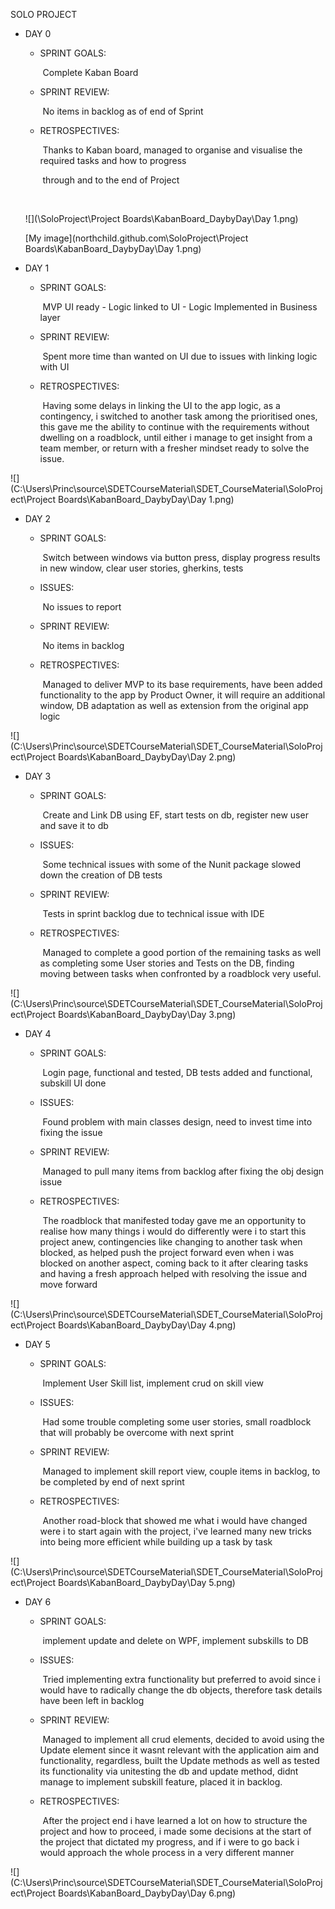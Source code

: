 SOLO PROJECT

- DAY 0 

  - SPRINT GOALS:

    ​			Complete Kaban Board

  - SPRINT REVIEW:

    ​			No items in backlog as of end of Sprint

  - RETROSPECTIVES:

    ​			Thanks to Kaban board, managed to organise and visualise the required tasks and how to progress 

    ​			through and to the end of Project

    ​			

  ![](\SoloProject\Project Boards\KabanBoard_DaybyDay\Day 1.png)
  
  
  [My image](northchild.github.com\SoloProject\Project Boards\KabanBoard_DaybyDay\Day 1.png)
  

- DAY 1 

  - SPRINT GOALS:

    ​			MVP UI ready - Logic linked to UI - Logic Implemented in Business layer

  - SPRINT REVIEW:

    ​			Spent more time than wanted on UI due to issues with linking logic with UI

  - RETROSPECTIVES:

    ​			Having some delays in linking the UI to the app logic, as a contingency, i switched to another task among the prioritised ones, this gave me the ability to continue with the requirements without dwelling on a roadblock, until either i manage to get insight from a team member, or return with a fresher mindset ready to solve the issue.

![](C:\Users\Princ\source\SDETCourseMaterial\SDET_CourseMaterial\SoloProject\Project Boards\KabanBoard_DaybyDay\Day 1.png)

- DAY 2

  - SPRINT GOALS:

    ​			Switch between windows via button press, display progress results in new window, clear user stories, gherkins, tests

  - ISSUES:

    ​			No issues to report

  - SPRINT REVIEW:

    ​			No items in backlog

  - RETROSPECTIVES:

    ​			Managed to deliver MVP to its base requirements, have been added functionality to the app by Product Owner, it will require an additional window, DB adaptation as well as extension from the original app logic

![](C:\Users\Princ\source\SDETCourseMaterial\SDET_CourseMaterial\SoloProject\Project Boards\KabanBoard_DaybyDay\Day 2.png)

- DAY 3

  - SPRINT GOALS:

    ​			Create and Link DB using EF, start tests on db, register new user and save it to db

  - ISSUES:

    ​			Some technical issues with some of the Nunit package slowed down the creation of DB tests

  - SPRINT REVIEW:

    ​			 Tests in sprint backlog due to technical issue with IDE

  - RETROSPECTIVES:

    ​			Managed to complete a good portion of the remaining tasks as well as completing some User stories and Tests on the DB, finding moving between tasks when confronted by a roadblock very useful.

![](C:\Users\Princ\source\SDETCourseMaterial\SDET_CourseMaterial\SoloProject\Project Boards\KabanBoard_DaybyDay\Day 3.png)

- DAY 4

  - SPRINT GOALS:

    ​			Login page, functional and tested, DB tests added and functional, subskill UI done

  - ISSUES:

    ​			Found problem with main classes design, need to invest time into fixing the issue

  - SPRINT REVIEW:

    ​			 Managed to pull many items from backlog after fixing the obj design issue

  - RETROSPECTIVES:

    ​			The roadblock that manifested today gave me an opportunity to realise how many things i would do differently were i to start this project anew, contingencies like changing to another task when blocked, as helped push the project forward even when i was blocked on another aspect, coming back to it after clearing tasks and having a fresh approach helped with resolving the issue and move forward

![](C:\Users\Princ\source\SDETCourseMaterial\SDET_CourseMaterial\SoloProject\Project Boards\KabanBoard_DaybyDay\Day 4.png)



- DAY 5

  - SPRINT GOALS:

    ​			Implement User Skill list, implement crud on skill view

  - ISSUES:

    ​			Had some trouble completing some user stories, small roadblock that will probably be overcome with next sprint

  - SPRINT REVIEW:

    ​			 Managed to implement skill report view, couple items in backlog, to be completed by end of next sprint

  - RETROSPECTIVES:

    ​			Another road-block that showed me what i would have changed were i to start again with the project, i've learned many new tricks into being more efficient while building up a task by task

![](C:\Users\Princ\source\SDETCourseMaterial\SDET_CourseMaterial\SoloProject\Project Boards\KabanBoard_DaybyDay\Day 5.png)



- DAY 6

  - SPRINT GOALS:

    ​			implement update and delete on WPF, implement subskills to DB

  - ISSUES:

    ​			Tried implementing extra functionality but preferred to avoid since i would have to radically change the db objects, therefore task details have been left in backlog

  - SPRINT REVIEW:

    ​			 Managed to implement all crud elements, decided to avoid using the Update element since it wasnt relevant with the application aim and functionality, regardless, built the Update methods as well as tested its functionality via unitesting the db and update method, didnt manage to implement subskill feature, placed it in backlog.

  - RETROSPECTIVES:

    ​			After the project end i have learned a lot on how to structure the project and how to proceed, i made some decisions at the start of the project that dictated my progress, and if i were to go back i would approach the whole process in a very different manner

![](C:\Users\Princ\source\SDETCourseMaterial\SDET_CourseMaterial\SoloProject\Project Boards\KabanBoard_DaybyDay\Day 6.png)
